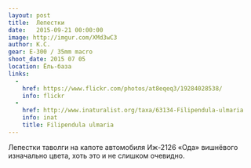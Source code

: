 ```yaml
---
layout: post
title:  Лепестки
date:   2015-09-21 00:00:00
image: http://imgur.com/XMd3wC3
author: К.С.
gear: E-300 / 35mm macro
shoot_date: 2015 07 05
location: Ёль-база
links:
  -
    href: https://www.flickr.com/photos/at8eqeq3/19284028538/
    info: flickr
  -
    href: http://www.inaturalist.org/taxa/63134-Filipendula-ulmaria
    info: inat
    title: Filipendula ulmaria
---
```


Лепестки таволги на капоте автомобиля Иж-2126 «Ода» вишнёвого изначально цвета, хоть это и не слишком очевидно.
